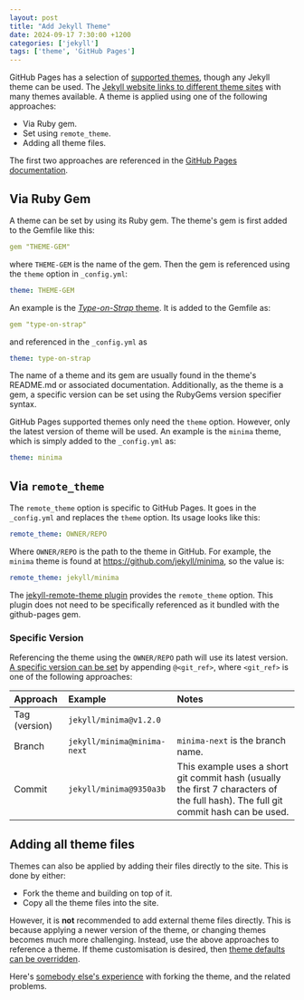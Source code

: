 ```yaml
---
layout: post
title: "Add Jekyll Theme"
date: 2024-09-17 7:30:00 +1200
categories: ['jekyll']
tags: ['theme', 'GitHub Pages']
---
```


GitHub Pages has a selection of [supported themes](https://pages.github.com/themes/), though any Jekyll theme can be used. The [Jekyll website links to different theme sites](https://jekyllrb.com/docs/themes/#pick-up-a-theme) with many themes available. A theme is applied using one of the following approaches:
- Via Ruby gem.
- Set using `remote_theme`.
- Adding all theme files.

The first two approaches are referenced in the [GitHub Pages documentation](https://docs.github.com/en/pages/setting-up-a-github-pages-site-with-jekyll/adding-a-theme-to-your-github-pages-site-using-jekyll#adding-a-theme).


## Via Ruby Gem

A theme can be set by using its Ruby gem. The theme's gem is first added to the Gemfile like this:

```yml
gem "THEME-GEM"
```
where `THEME-GEM` is the name of the gem. Then the gem is referenced using the `theme` option in `_config.yml`:

```yml
theme: THEME-GEM
```

An example is the [*Type-on-Strap* theme](https://github.com/sylhare/Type-on-Strap). It is added to the Gemfile as:

```yml
gem "type-on-strap"
```

and referenced in the `_config.yml` as 

```yml
theme: type-on-strap
```

The name of a theme and its gem are usually found in the theme's README.md or associated documentation. Additionally, as the theme is a gem, a specific version can be set using the RubyGems version specifier syntax.

GitHub Pages supported themes only need the `theme` option. However, only the latest version of theme will be used. An example is the `minima` theme, which is simply added to the `_config.yml` as:

```yml
theme: minima
```


## Via `remote_theme`

The `remote_theme` option is specific to GitHub Pages. It goes in the `_config.yml` and replaces the `theme` option. Its usage looks like this:

```yaml
remote_theme: OWNER/REPO
```

Where `OWNER/REPO` is the path to the theme in GitHub. For example, the `minima` theme is found at https://github.com/jekyll/minima, so the value is:

```yaml
remote_theme: jekyll/minima
```

The [jekyll-remote-theme plugin](https://github.com/benbalter/jekyll-remote-theme) provides the `remote_theme` option. This plugin does not need to be specifically referenced as it bundled with the github-pages gem.


### Specific Version

Referencing the theme using the `OWNER/REPO` path will use its latest version. [A specific version can be set](https://github.com/benbalter/jekyll-remote-theme?tab=readme-ov-file#declaring-your-theme) by appending `@<git_ref>`, where `<git_ref>` is one of the following approaches:

| Approach | Example | Notes |
| :---     | :---    | :---  |
| Tag (version) | `jekyll/minima@v1.2.0` | |
| Branch   | `jekyll/minima@minima-next` | `minima-next` is the branch name. |
| Commit   | `jekyll/minima@9350a3b` | This example uses a short git commit hash (usually the first 7 characters of the full hash). The full git commit hash can be used. |


## Adding all theme files

Themes can also be applied by adding their files directly to the site. This is done by either:
- Fork the theme and building on top of it.
- Copy all the theme files into the site.

However, it is **not** recommended to add external theme files directly. This is because applying a newer version of the theme, or changing themes becomes much more challenging. Instead, use the above approaches to reference a theme. If theme customisation is desired, then [theme defaults can be overridden](https://jekyllrb.com/docs/themes/#overriding-theme-defaults).

Here's [somebody else's experience](https://www.richard-stanton.com/2023/01/20/github-pages-remote-theme.html) with forking the theme, and the related problems.
